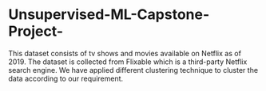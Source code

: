 # Unsupervised-ML-Capstone-Project-
This dataset consists of tv shows and movies available on Netflix as of 2019. The dataset is collected from Flixable which is a third-party Netflix search engine. We have applied different clustering technique to cluster the data according to our requirement.

